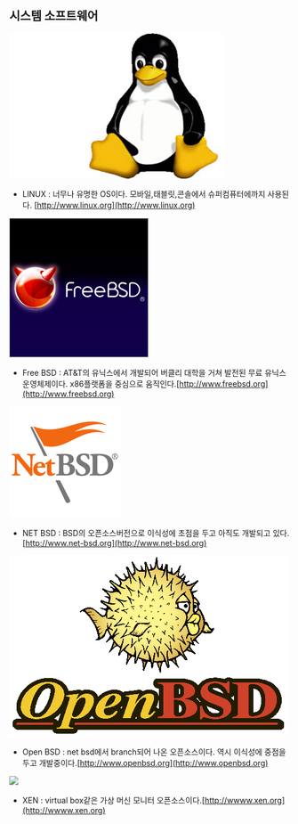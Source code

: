 ## 시스템 소프트웨어

![](/assets/linux.jpg)

* LINUX : 너무나 유명한 OS이다. 모바일,태블릿,콘솔에서 슈퍼컴퓨터에까지 사용된다. [http://www.linux.org](http://www.linux.org)

![](/assets/freebsd.gif)

* Free BSD : AT&T의 유닉스에서 개발되어 버클리 대학을 거쳐 발전된 무료 유닉스 운영체제이다. x86플랫폼을 중심으로 움직인다.[http://www.freebsd.org](http://www.freebsd.org)

![](/assets/NetBSD.png)

* NET BSD : BSD의 오픈소스버전으로 이식성에 초점을 두고 아직도 개발되고 있다.[http://www.net-bsd.org](http://www.net-bsd.org)

![](/assets/오픈비에스디.gif)

* Open BSD : net bsd에서 branch되어 나온 오픈소스이다. 역시 이식성에 중점을 두고 개발중이다.[http://www.openbsd.org](http://www.openbsd.org)

![](/assets/젠.png)

* XEN : virtual box같은 가상 머신 모니터 오픈소스이다.[http://wwww.xen.org](http://wwww.xen.org)



